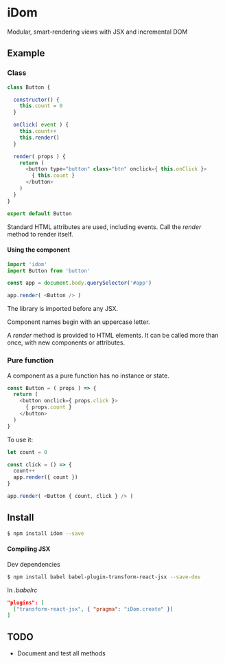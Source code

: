 # iDom

Modular, smart-rendering views with JSX and incremental DOM

## Example

### Class

```js
class Button {

  constructor() {
    this.count = 0
  }

  onClick( event ) {
    this.count++
    this.render()
  }

  render( props ) {
    return (
      <button type="button" class="btn" onclick={ this.onClick }>
        { this.count }
      </button>
    )
  }
}

export default Button
```

Standard HTML attributes are used, including events. Call the *render* method to render itself.

#### Using the component

```js
import 'idom'
import Button from 'button'

const app = document.body.querySelector('#app')

app.render( <Button /> )
```

The library is imported before any JSX.

Component names begin with an uppercase letter.

A *render* method is provided to HTML elements. It can be called more than once, with new components or attributes.

### Pure function

A component as a pure function has no instance or state.

```js
const Button = ( props ) => {
  return (
    <button onclick={ props.click }>
      { props.count }
    </button>
  )
}
```

To use it:

```js
let count = 0

const click = () => {
  count++
  app.render({ count })
}

app.render( <Button { count, click } /> )
```

## Install

```bash
$ npm install idom --save
```

#### Compiling JSX

Dev dependencies

```bash
$ npm install babel babel-plugin-transform-react-jsx --save-dev
```

In *.babelrc*

```json
"plugins": [
  ["transform-react-jsx", { "pragma": "iDom.create" }]
]
```


## TODO

- Document and test all methods
